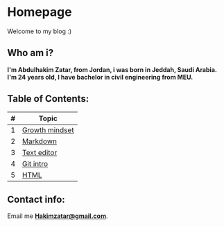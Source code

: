 # Homepage
Welcome to my blog :)


## Who am i?
**I'm Abdulhakim Zatar, from Jordan, i was born in Jeddah, Saudi Arabia.
I'm 24 years old, I have bachelor in civil engineering from MEU.**


## Table of Contents:

\# | Topic 
--- | ---
1 | [Growth mindset](lab01b)
2 | [Markdown](read01)
3 | [Text editor](read02)
4 | [Git intro](read03)
5 | [HTML](read04)

## Contact info:
Email me **Hakimzatar@gmail.com**.
